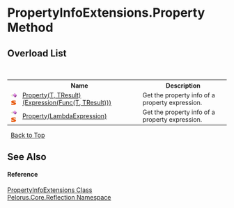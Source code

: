 # PropertyInfoExtensions.Property Method 
 


## Overload List
&nbsp;<table><tr><th></th><th>Name</th><th>Description</th></tr><tr><td>![Public method](media/pubmethod.gif "Public method")![Static member](media/static.gif "Static member")</td><td><a href="CED0E699">Property(T, TResult)(Expression(Func(T, TResult)))</a></td><td>
Get the property info of a property expression.</td></tr><tr><td>![Public method](media/pubmethod.gif "Public method")![Static member](media/static.gif "Static member")</td><td><a href="E687570B">Property(LambdaExpression)</a></td><td>
Get the property info of a property expression.</td></tr></table>&nbsp;
<a href="#propertyinfoextensions.property-method">Back to Top</a>

## See Also


#### Reference
<a href="5A9BD9E9">PropertyInfoExtensions Class</a><br /><a href="7183AF8D">Pelorus.Core.Reflection Namespace</a><br />
